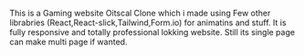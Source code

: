 This is a Gaming website Oitscal Clone which i made using Few other librabries (React,React-slick,Tailwind,Form.io) for animatins and stuff. It is fully responsive and totally professional lokking website. Still its single page can make multi page if wanted.

